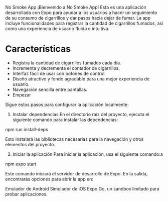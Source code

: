 No Smoke App
¡Bienvenido a No Smoke App! Esta es una aplicación desarrollada con Expo para ayudar a los usuarios a hacer un seguimiento de su consumo de cigarrillos y dar pasos hacia dejar de fumar. La app incluye funcionalidades para registrar la cantidad de cigarrillos fumados, así como una experiencia de usuario fluida e intuitiva.

# Características
- Registra la cantidad de cigarrillos fumados cada día.
- Incrementa y decrementa el contador de cigarrillos.
- Interfaz fácil de usar con botones de control.
- Diseño atractivo y fondo agradable para una mejor experiencia de usuario.
- Navegación sencilla entre pantallas.
- Empezar

Sigue estos pasos para configurar la aplicación localmente:

1. Instalar dependencias
En el directorio raíz del proyecto, ejecuta el siguiente comando para instalar las dependencias:

npm run install-deps

Esto instalará las bibliotecas necesarias para la navegación y otros elementos del proyecto.

2. Iniciar la aplicación
Para iniciar la aplicación, usa el siguiente comando:a

npm expo start

Este comando iniciará el servidor de desarrollo de Expo. En la salida, encontrarás opciones para abrir la app en:

Emulador de Android
Simulador de iOS
Expo Go, un sandbox limitado para probar aplicaciones.
